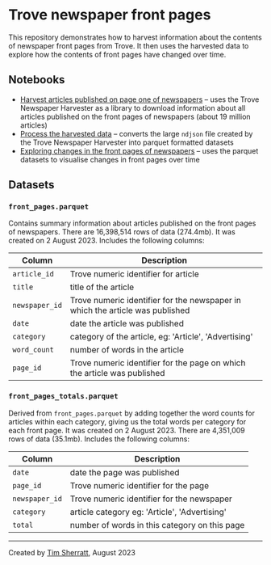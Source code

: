 # Trove newspaper front pages

This repository demonstrates how to harvest information about the contents of newspaper front pages from Trove. It then uses the harvested data to explore how the contents of front pages have changed over time.

## Notebooks

- [Harvest articles published on page one of newspapers](large-harvest-example.ipynb) – uses the Trove Newspaper Harvester as a library to download information about all articles published on the front pages of newspapers (about 19 million articles)
- [Process the harvested data](convert-front-pages-harvest.ipynb) – converts the large `ndjson` file created by the Trove Newspaper Harvester into parquet formatted datasets
- [Exploring changes in the front pages of newspapers](explore-front-pages.ipynb) – uses the parquet datasets to visualise changes in front pages over time

## Datasets

### `front_pages.parquet`

Contains summary information about articles published on the front pages of newspapers. There are 16,398,514 rows of data (274.4mb). It was created on 2 August 2023. Includes the following columns:

| Column | Description |
|--------|-------------|
`article_id`| Trove numeric identifier for article|
`title` | title of the article
`newspaper_id` | Trove numeric identifier for the newspaper in which the article was published
`date` | date the article was published
`category` | category of the article, eg: 'Article', 'Advertising'
`word_count` | number of words in the article
`page_id` | Trove numeric identifier for the page on which the article was published

### `front_pages_totals.parquet`

Derived from `front_pages.parquet` by adding together the word counts for articles within each category, giving us the total words per category for each front page. It was created on 2 August 2023. There are 4,351,009 rows of data (35.1mb). Includes the following columns:

| Column | Description |
|--------|-------------|
`date` | date the page was published
`page_id` | Trove numeric identifier for the page
`newspaper_id` | Trove numeric identifier for the newspaper 
`category` | article category eg: 'Article', 'Advertising'
`total` | number of words in this category on this page

----

Created by [Tim Sherratt](https://timsherratt.org), August 2023



